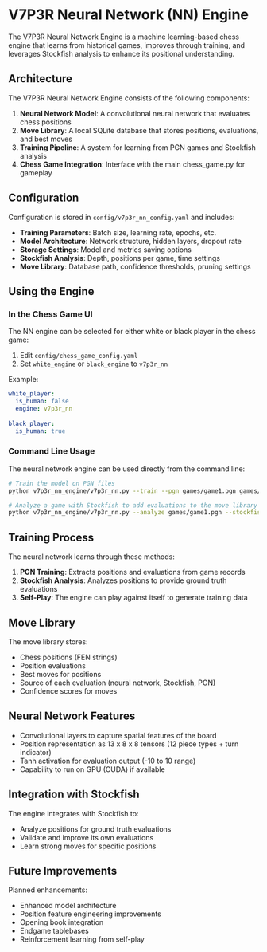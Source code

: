 # V7P3R Neural Network (NN) Engine

The V7P3R Neural Network Engine is a machine learning-based chess engine that learns from historical games, improves through training, and leverages Stockfish analysis to enhance its positional understanding.

## Architecture

The V7P3R Neural Network Engine consists of the following components:

1. **Neural Network Model**: A convolutional neural network that evaluates chess positions
2. **Move Library**: A local SQLite database that stores positions, evaluations, and best moves
3. **Training Pipeline**: A system for learning from PGN games and Stockfish analysis
4. **Chess Game Integration**: Interface with the main chess_game.py for gameplay

## Configuration

Configuration is stored in `config/v7p3r_nn_config.yaml` and includes:

- **Training Parameters**: Batch size, learning rate, epochs, etc.
- **Model Architecture**: Network structure, hidden layers, dropout rate
- **Storage Settings**: Model and metrics saving options
- **Stockfish Analysis**: Depth, positions per game, time settings
- **Move Library**: Database path, confidence thresholds, pruning settings

## Using the Engine

### In the Chess Game UI

The NN engine can be selected for either white or black player in the chess game:

1. Edit `config/chess_game_config.yaml`
2. Set `white_engine` or `black_engine` to `v7p3r_nn`

Example:
```yaml
white_player:
  is_human: false
  engine: v7p3r_nn
  
black_player:
  is_human: true
```

### Command Line Usage

The neural network engine can be used directly from the command line:

```bash
# Train the model on PGN files
python v7p3r_nn_engine/v7p3r_nn.py --train --pgn games/game1.pgn games/game2.pgn

# Analyze a game with Stockfish to add evaluations to the move library
python v7p3r_nn_engine/v7p3r_nn.py --analyze games/game1.pgn --stockfish path/to/stockfish
```

## Training Process

The neural network learns through these methods:

1. **PGN Training**: Extracts positions and evaluations from game records
2. **Stockfish Analysis**: Analyzes positions to provide ground truth evaluations
3. **Self-Play**: The engine can play against itself to generate training data

## Move Library

The move library stores:
- Chess positions (FEN strings)
- Position evaluations
- Best moves for positions
- Source of each evaluation (neural network, Stockfish, PGN)
- Confidence scores for moves

## Neural Network Features

- Convolutional layers to capture spatial features of the board
- Position representation as 13 x 8 x 8 tensors (12 piece types + turn indicator)
- Tanh activation for evaluation output (-10 to 10 range)
- Capability to run on GPU (CUDA) if available

## Integration with Stockfish

The engine integrates with Stockfish to:
- Analyze positions for ground truth evaluations
- Validate and improve its own evaluations
- Learn strong moves for specific positions

## Future Improvements

Planned enhancements:
- Enhanced model architecture
- Position feature engineering improvements
- Opening book integration
- Endgame tablebases
- Reinforcement learning from self-play
